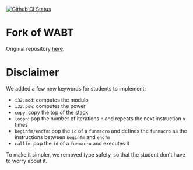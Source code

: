 [![Github CI Status](https://github.com/WebAssembly/wabt/workflows/CI/badge.svg)](https://github.com/WebAssembly/wabt)

# Fork of WABT

Original repository [here](https://github.com/WebAssembly/wabt).

# Disclaimer

We added a few new keywords for students to implement:
- `i32.mod`: computes the modulo
- `i32.pow`: computes the power
- `copy`: copy the top of the stack
- `loopn`: pop the number of iterations `n` and repeats the next instruction `n` times
- `beginfm/endfm`: pop the `id` of a `funmacro` and defines the `funmacro` as the instructions between `beginfm` and `endfm`
- `callfm`: pop the `id` of a `funmacro` and executes it

To make it simpler, we removed type safety, so that the student don't have to worry about it.

